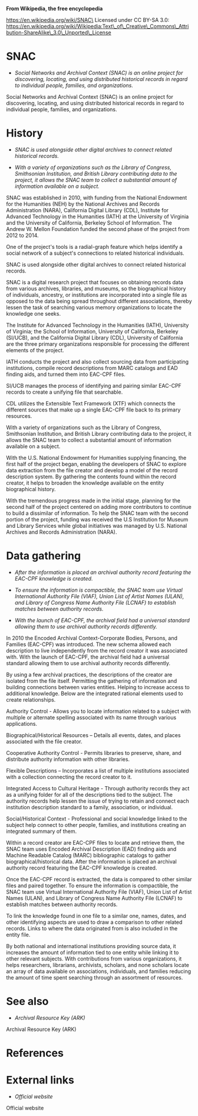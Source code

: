 **From Wikipedia, the free encyclopedia**

https://en.wikipedia.org/wiki/SNAC\
Licensed under CC BY-SA 3.0:\
https://en.wikipedia.org/wiki/Wikipedia:Text\_of\_Creative\_Commons\_Attribution-ShareAlike\_3.0\_Unported\_License

SNAC
====

-   *Social Networks and Archival Context (SNAC) is an online project
    for discovering, locating, and using distributed historical records
    in regard to individual people, families, and organizations.*

Social Networks and Archival Context (SNAC) is an online project for
discovering, locating, and using distributed historical records in
regard to individual people, families, and organizations.

History
=======

-   *SNAC is used alongside other digital archives to connect related
    historical records.*

-   *With a variety of organizations such as the Library of Congress,
    Smithsonian Institution, and British Library contributing data to
    the project, it allows the SNAC team to collect a substantial amount
    of information available on a subject.*

SNAC was established in 2010, with funding from the National Endowment
for the Humanities (NEH) by the National Archives and Records
Administration (NARA), California Digital Library (CDL), Institute for
Advanced Technology in the Humanities (IATH) at the University of
Virginia and the University of California, Berkeley School of
Information. The Andrew W. Mellon Foundation funded the second phase of
the project from 2012 to 2014.

One of the project's tools is a radial-graph feature which helps
identify a social network of a subject's connections to related
historical individuals.

SNAC is used alongside other digital archives to connect related
historical records.

SNAC is a digital research project that focuses on obtaining records
data from various archives, libraries, and museums, so the biographical
history of individuals, ancestry, or institutions are incorporated into
a single file as opposed to the data being spread throughout different
associations, thereby lessen the task of searching various memory
organizations to locate the knowledge one seeks.

The Institute for Advanced Technology in the Humanities (IATH),
University of Virginia; the School of Information, University of
California, Berkeley (SI/UCB), and the California Digital Library (CDL),
University of California are the three primary organizations responsible
for processing the different elements of the project.

IATH conducts the project and also collect sourcing data from
participating institutions, compile record descriptions from MARC
catalogs and EAD finding aids, and turned them into EAC-CPF files.

SI/UCB manages the process of identifying and pairing similar EAC-CPF
records to create a unifying file that searchable.

CDL utilizes the Extensible Text Framework (XTF) which connects the
different sources that make up a single EAC-CPF file back to its primary
resources.

With a variety of organizations such as the Library of Congress,
Smithsonian Institution, and British Library contributing data to the
project, it allows the SNAC team to collect a substantial amount of
information available on a subject.

With the U.S. National Endowment for Humanities supplying financing, the
first half of the project began, enabling the developers of SNAC to
explore data extraction from the file creator and develop a model of the
record description system. By gathering the contents found within the
record creator, it helps to broaden the knowledge available on the
entity biographical history.

With the tremendous progress made in the initial stage, planning for the
second half of the project centered on adding more contributors to
continue to build a dissimilar of information. To help the SNAC team
with the second portion of the project, funding was received the U.S
Institution for Museum and Library Services while global initiatives was
managed by U.S. National Archives and Records Administration (NARA).

Data gathering
==============

-   *After the information is placed an archival authority record
    featuring the EAC-CPF knowledge is created.*

-   *To ensure the information is compactible, the SNAC team use Virtual
    International Authority File (VIAF), Union List of Artist Names
    (ULAN), and Library of Congress Name Authority File (LCNAF) to
    establish matches between authority records.*

-   *With the launch of EAC-CPF, the archival field had a universal
    standard allowing them to use archival authority records
    differently.*

In 2010 the Encoded Archival Context-Corporate Bodies, Persons, and
Families (EAC-CPF) was introduced. The new schema allowed each
description to live independently from the record creator it was
associated with. With the launch of EAC-CPF, the archival field had a
universal standard allowing them to use archival authority records
differently.

By using a few archival practices, the descriptions of the creator are
isolated from the file itself. Permitting the gathering of information
and building connections between varies entities. Helping to increase
access to additional knowledge. Below are the integrated rational
elements used to create relationships.

Authority Control - Allows you to locate information related to a
subject with multiple or alternate spelling associated with its name
through various applications.

Biographical/Historical Resources – Details all events, dates, and
places associated with the file creator.

Cooperative Authority Control - Permits libraries to preserve, share,
and distribute authority information with other libraries.

Flexible Descriptions – Incorporates a list of multiple institutions
associated with a collection connecting the record creator to it.

Integrated Access to Cultural Heritage - Through authority records they
act as a unifying folder for all of the descriptions tied to the
subject. The authority records help lessen the issue of trying to retain
and connect each institution description standard to a family,
association, or individual.

Social/Historical Context - Professional and social knowledge linked to
the subject help connect to other people, families, and institutions
creating an integrated summary of them.

Within a record creator are EAC-CPF files to locate and retrieve them,
the SNAC team uses Encoded Archival Description (EAD) finding aids and
Machine Readable Catalog (MARC) bibliographic catalogs to gather
biographical/historical data. After the information is placed an
archival authority record featuring the EAC-CPF knowledge is created.

Once the EAC-CPF record is extracted, the data is compared to other
similar files and paired together. To ensure the information is
compactible, the SNAC team use Virtual International Authority File
(VIAF), Union List of Artist Names (ULAN), and Library of Congress Name
Authority File (LCNAF) to establish matches between authority records.

To link the knowledge found in one file to a similar one, names, dates,
and other identifying aspects are used to draw a comparison to other
related records. Links to where the data originated from is also
included in the entity file.

By both national and international institutions providing source data,
it increases the amount of information tied to one entity while linking
it to other relevant subjects. With contributions from various
organizations, it helps researchers, librarians, archivists, scholars,
and none scholars locate an array of data available on associations,
individuals, and families reducing the amount of time spent searching
through an assortment of resources.

See also
========

-   *Archival Resource Key (ARK)*

Archival Resource Key (ARK)

References
==========

External links
==============

-   *Official website*

Official website
